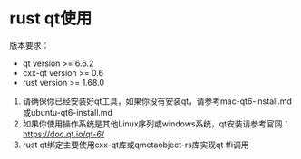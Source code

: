 # rust qt使用
版本要求：
- qt version >= 6.6.2
- cxx-qt version >= 0.6
- rust version >= 1.68.0

1. 请确保你已经安装好qt工具，如果你没有安装qt，请参考mac-qt6-install.md或ubuntu-qt6-install.md
2. 如果你使用操作系统是其他Linux序列或windows系统，qt安装请参考官网：https://doc.qt.io/qt-6/
3. rust qt绑定主要使用cxx-qt库或qmetaobject-rs库实现qt ffi调用
